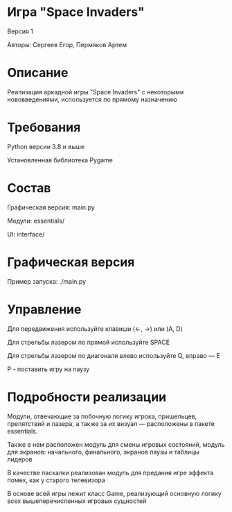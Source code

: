 # Игра "Space Invaders"

Версия 1

Авторы: Сергеев Егор, Пермяков Артем

# Описание

Реализация аркадной игры "Space Invaders" с некоторыми нововведениями,
используется по прямому назначению

# Требования

Python версии 3.8 и выше

Установленная библиотека Pygame

# Состав

Графическая версия: main.py

Модули: essentials/

UI: interface/

# Графическая версия

Пример запуска: ./main.py

# Управление

Для передвижения используйте клавиши (←, →) или (A, D)

Для стрельбы лазером по прямой используйте SPACE

Для стрельбы лазером по диагонали влево используйте Q, вправо — E

P - поставить игру на паузу

# Подробности реализации

Модули, отвечающие за побочную логику игрока, пришельцев, препятствий и
лазера, а также за их визуал — расположены в пакете essentials.

Также в нем расположен модуль для смены игровых состояний, модуль для
экранов: начального, финального, экранов паузы и таблицы лидеров

В качестве пасхалки реализован модуль для предания игре эффекта помех,
как у старого телевизора

В основе всей игры лежит класс Game, реализующий основную логику
всех вышеперечисленных игровых сущностей
